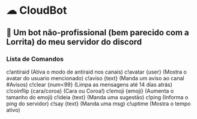 # ☁ CloudBot
## 🤖 Um bot não-profissional (bem parecido com a Lorrita) do meu servidor do discord
### Lista de Comandos
   c!antiraid (Ativa o modo de antiraid nos canais)
   c!avatar {user} (Mostra o avatar do usuario mencionado)
   c!aviso {text} (Manda um aviso ao canal #Avisos)
   c!clear {num<99} (Limpa as mensagens até 14 dias atrás)
   c!coinflip {cara/coroa} (Cara ou Coroa!)
   c!emoji {emoji} (Aumenta o tamanho do emoji)
   c!ideia {text} (Manda uma sugestão)
   c!ping (Informa o ping do servidor)
   c!say {text} (Manda uma msg)
   c!uptime (Mostra o tempo ativo)

